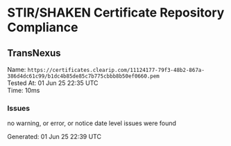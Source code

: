 # STIR/SHAKEN Certificate Repository Compliance

## TransNexus

Name: `https://certificates.clearip.com/11124177-79f3-48b2-867a-386d4dc61c99/b1dc4b85de85c7b775cbbb8b50ef0660.pem`\
Tested At: 01 Jun 25 22:35 UTC\
Time: 10ms

### Issues

no warning, or error, or notice date level issues were found

Generated: 01 Jun 25 22:39 UTC